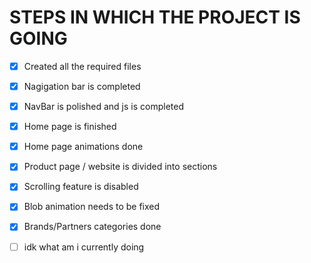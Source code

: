 # STEPS IN WHICH THE PROJECT IS GOING

- [x] Created all the required files
- [x] Nagigation bar is completed
- [x] NavBar is polished and js is completed
- [x] Home page is finished
- [x] Home page animations done
- [x] Product page / website is divided into sections
- [x] Scrolling feature is disabled
- [x] Blob animation needs to be fixed
- [x] Brands/Partners categories done
- [ ] idk what am i currently doing

